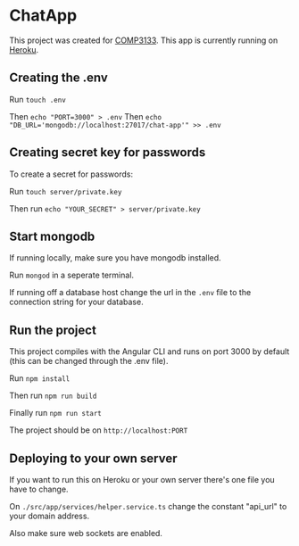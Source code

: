 # ChatApp

This project was created for [COMP3133](https://github.com/georgebrowntech).
This app is currently running on [Heroku](http://chat-app-fs.herokuapp.com).

## Creating the .env

Run `touch .env`

Then `echo "PORT=3000" > .env`
Then `echo "DB_URL='mongodb://localhost:27017/chat-app'" >> .env`

## Creating secret key for passwords

To create a secret for passwords:

Run `touch server/private.key`

Then run `echo "YOUR_SECRET" > server/private.key`

## Start mongodb

If running locally, make sure you have mongodb installed.

Run `mongod` in a seperate terminal.

If running off a database host change the url in the `.env` file to the connection string for
your database.

## Run the project

This project compiles with the Angular CLI and runs on port 3000 by default (this can be changed through the .env file).

Run `npm install`

Then run `npm run build`

Finally run `npm run start`

The project should be on `http://localhost:PORT`

## Deploying to your own server

If you want to run this on Heroku or your own server there's one file you have to change.

On `./src/app/services/helper.service.ts` change the constant "api_url" to your domain address.

Also make sure web sockets are enabled.